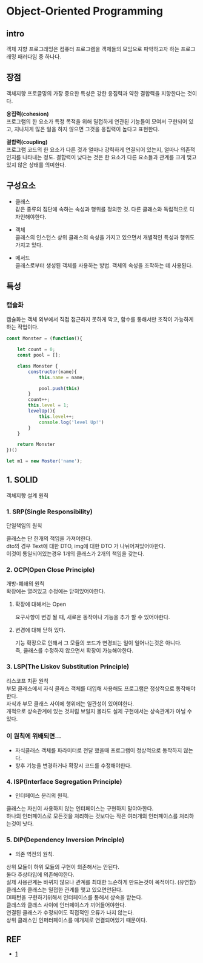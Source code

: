 # Object-Oriented Programming


## intro
객체 지향 프로그래밍은 컴퓨터 프로그램을 객체들의 모임으로 파악하고자 하는 프로그래밍 패러다임 중 하나다.  


## 장점
객체지향 프로글밍의 가장 중요한 특성은 강한 응집력과 약한 결합력을 지향한다는 것이다.  

**응집력(cohesion)**  
프로그램의 한 요소가 특정 목적을 위해 밀접하게 연관된 기능들이 모여서 구현되어 있고, 지나치게 많은 일을 하지 않으면 그것을 응집력이 높다고 표현한다.


**결합력(coupling)**  
프로그램 코드의 한 요소가 다른 것과 얼마나 강력하게 연결되어 있는지, 얼마나 의존적인지를 나타내는 정도. 결합력이 낮다는 것은 한 요소가 다른 요소들과 관계를 크게 맺고 있지 않은 상태를 의미한다.  


## 구성요소  
- 클래스  
같은 종류의 짐단에 속하는 속성과 행위를 정의한 것.  다른 클래스와 독립적으로 디자인해야한다.  

- 객체  
클래스의 인스턴스 상위 클래스의 속성을 가지고 있으면서 개별적인 특성과 행위도 가지고 있다.  

- 메서드  
클래스로부터 생성된 객체를 사용하는 방법. 객체의 속성을 조작하는 데 사용된다. 


## 특성

### 캡슐화
캡슐화는 객체 외부에서 직접 접근하지 못하게 막고, 함수를 통해서만 조작이 가능하게 하는 작업이다. 
```js
const Monster = (function(){

	let count = 0;
	const pool = [];

	class Monster {
		constructor(name){
			this.name = name;

			pool.push(this)
		}
		count++;
		this.level = 1;
		levelUp(){
			this.level++;
			console.log('level Up!')
		}
	}

	return Monster
})()

let m1 = new Moster('name');
```










## 1. SOLID
객체지향 설계 원칙



### 1. SRP(Single Responsibility)
단일책임의 원칙

클래스는 단 한개의 책임을 가져야한다.  
dto의 경우 Text에 대한 DTO, img에 대한 DTO 가 나뉘어져있어야한다.  
이것이 통일되어있는경우 1개의 클래스가 2개의 책임을 갖는다.  



### 2. OCP(Open Close Principle)
 개방-폐쇄의 원칙  
 확장에는 열려있고 수정에는 닫혀있어야한다.
 
1. 확장에 대해서는 Open

	요구사항이 변경 될 때, 새로운 동작이나 기능을 추가 할 수 있어야한다.

2. 변경에 대해 닫혀 있다.
	
	기능 확장으로 인해서 그 모듈의 코드가 변경되는 일이 일어나는것은 아니다.  
	즉, 클래스를 수정하지 않으면서 확장이 가능해야한다.



### 3. LSP(The Liskov Substitution Principle)
리스코프 치환 원칙  
부모 클래스에서 자식 클래스 객체를 대입해 사용해도 프로그램은 정상적으로 동작해야한다.  
	자식과 부모 클래스 사이에 행위에는 일관성이 있어야한다.  
개적으로 상속관계에 있는 것처럼 보일지 몰라도 실제 구현에서는 상속관계가 아닐 수 있다.  

### 이 원칙에 위배되면...
- 자식클래스 객체를 파라미터로 전달 했을때 프로그램이 정상적으로 동작하지 않는다.
- 향후 기능을 변경하거나 확장시 코드를 수정해야한다.

### 4. ISP(Interface Segregation Principle)
- 인터페이스 분리의 원칙.

클래스는 자신이 사용하지 않는 인터페이스는 구현하지 말야아한다.  
하나의 인터페이스로 모든것을 처리하는 것보다는 작은 여러개의 인터페이스를 처리하는것이 낫다.  


### 5. DIP(Dependency Inversion Principle)
 - 의존 역전의 원칙.

상위 모듈이 하위 모듈의 구현이 의존해서는 안된다.  
둘다 추상타입에 의존해야한다.  
실제 사용관계는 바뀌지 않으나 관계를 최대한 느슨하게 만드는것이 목적이다. (유연함)  
클래스와 클래스는 밀접한 관계를 맺고 있으면안된다.  
DI패턴을 구현하기위해서 인터페이스를 통해서 상속을 받는다.  
클래스와 클래스 사이에 인터페이스가 끼어들어야한다.  
연결된 클래스가 수정되어도 직접적인 오류가 나지 않는다.  
상위 클래스인 인퍼터페이스를 매개체로 연결되어있기 때문이다.  




## REF
- [1](https://velog.io/@cyranocoding/%EA%B0%9D%EC%B2%B4-%EC%A7%80%ED%96%A5-%ED%94%84%EB%A1%9C%EA%B7%B8%EB%9E%98%EB%B0%8DOOP-Object-Oriented-Programming-%EA%B0%9C%EB%85%90-%EB%B0%8F-%ED%99%9C%EC%9A%A9-%EC%A0%95%EB%A6%AC-igjyooyc6c)